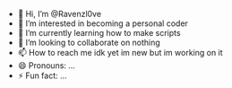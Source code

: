 - 👋 Hi, I’m @Ravenzl0ve
- 👀 I’m interested in becoming a personal coder
- 🌱 I’m currently learning how to make scripts
- 💞️ I’m looking to collaborate on nothing 
- 📫 How to reach me idk yet im new but im working on it
- 😄 Pronouns: ...
- ⚡ Fun fact: ...

<!---
Ravenzl0ve/Ravenzl0ve is a ✨ special ✨ repository because its `README.md` (this file) appears on your GitHub profile.
You can click the Preview link to take a look at your changes.
--->
